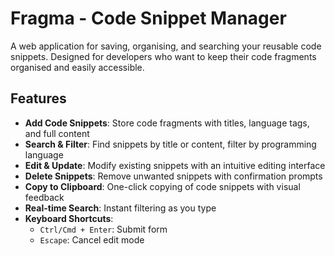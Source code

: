# Fragma - Code Snippet Manager

A web application for saving, organising, and searching your reusable code snippets. Designed for developers who want to keep their code fragments organised and easily accessible.

## Features

- **Add Code Snippets**: Store code fragments with titles, language tags, and full content
- **Search & Filter**: Find snippets by title or content, filter by programming language
- **Edit & Update**: Modify existing snippets with an intuitive editing interface
- **Delete Snippets**: Remove unwanted snippets with confirmation prompts
- **Copy to Clipboard**: One-click copying of code snippets with visual feedback
- **Real-time Search**: Instant filtering as you type
- **Keyboard Shortcuts**: 
  - `Ctrl/Cmd + Enter`: Submit form
  - `Escape`: Cancel edit mode
